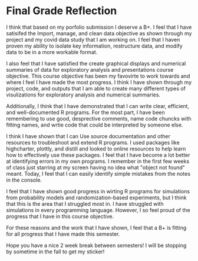 # Final Grade Reflection

I think that based on my porfolio submission I deserve a B+. I feel that I have satisifed the Import, manage, and clean data objective as shown through my project and my covid data study that I am working on. I feel that I haven proven my ability to isolate key information, restructure data, and modify data to be in a more workable format. 

I also feel that I have satisfied the create graphical displays and numerical summaries of data for exploratory analysis and presentations course objective. This course objective has been my favovirte to work towards and where I feel I have made the most progress. I think I have shown through my project, code, and outputs that I am able to create many different types of visulizations for exploratory analysis and numerical summaries. 


Additionally, I think that I have demonstrated that I can write clear, efficient, and well-documented R programs. For the most part, I have been remembering to use good, desprective comments, name code chuncks with fitting names, and wrtie code that could be interpreted by someone else. 


I think I have shown that I can Use source documentation and other resources to troubleshoot and extend R programs. I used packages like highcharter, plottly, and distill and looked to online resources to help learn how to effectively use these packages. I feel that I have become a lot better at identifying errors in my own programs. I remember in the first few weeks of class just starring at my screen having no idea what "object not found" meant. Today, I feel that I can easily identify simple mistakes from the notes in the console. 


I feel that I have shown good progress in wirting R programs for simulations from probability models and randomization-based experiments, but I think that this is the area that I struggled most in. I have struggled with simulations in every programming language. However, I so feel proud of the progress that I have in this course objective. 


For these reasons and the work that I have shown, I feel that a B+ is fitting for all progress that I have made this semester. 

Hope you have a nice 2 week break between semesters!
I will be stopping by sometime in the fall to get my sticker!
